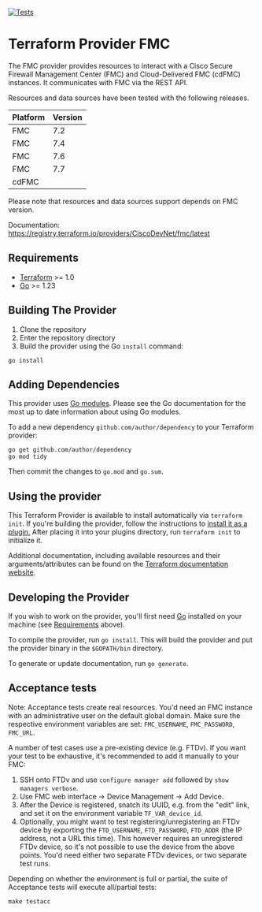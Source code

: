 [![Tests](https://github.com/CiscoDevNet/terraform-provider-fmc/actions/workflows/test.yml/badge.svg)](https://github.com/CiscoDevNet/terraform-provider-fmc/actions/workflows/test.yml)

# Terraform Provider FMC

The FMC provider provides resources to interact with a Cisco Secure Firewall Management Center (FMC) and Cloud-Delivered FMC (cdFMC) instances. It communicates with FMC via the REST API.

Resources and data sources have been tested with the following releases.

| Platform | Version |
| -------- | ------- |
| FMC      | 7.2     |
| FMC      | 7.4     |
| FMC      | 7.6     |
| FMC      | 7.7     |
| cdFMC    |         |

Please note that resources and data sources support depends on FMC version.

Documentation: <https://registry.terraform.io/providers/CiscoDevNet/fmc/latest>

## Requirements

- [Terraform](https://www.terraform.io/downloads.html) >= 1.0
- [Go](https://golang.org/doc/install) >= 1.23

## Building The Provider

1. Clone the repository
2. Enter the repository directory
3. Build the provider using the Go `install` command:

```shell
go install
```

## Adding Dependencies

This provider uses [Go modules](https://github.com/golang/go/wiki/Modules).
Please see the Go documentation for the most up to date information about using Go modules.

To add a new dependency `github.com/author/dependency` to your Terraform provider:

```shell
go get github.com/author/dependency
go mod tidy
```

Then commit the changes to `go.mod` and `go.sum`.

## Using the provider

This Terraform Provider is available to install automatically via `terraform init`. If you're building the provider, follow the instructions to
[install it as a plugin.](https://www.terraform.io/docs/plugins/basics.html#installing-a-plugin)
After placing it into your plugins directory, run `terraform init` to initialize it.

Additional documentation, including available resources and their arguments/attributes can be found on the [Terraform documentation website](https://registry.terraform.io/providers/CiscoDevNet/fmc/latest/docs).

## Developing the Provider

If you wish to work on the provider, you'll first need [Go](http://www.golang.org) installed on your machine (see [Requirements](#requirements) above).

To compile the provider, run `go install`. This will build the provider and put the provider binary in the `$GOPATH/bin` directory.

To generate or update documentation, run `go generate`.

## Acceptance tests

Note: Acceptance tests create real resources. You'd need an FMC instance with an administrative user on the default global domain. Make sure the respective environment variables are set: `FMC_USERNAME`, `FMC_PASSWORD`, `FMC_URL`.

A number of test cases use a pre-existing device (e.g. FTDv). If you want your test to be exhaustive, it's recommended to add it manually to your FMC:

  1. SSH onto FTDv and use `configure manager add` followed by `show managers verbose`.
  2. Use FMC web interface -> Device Management -> Add Device.
  3. After the Device is registered, snatch its UUID, e.g. from the "edit" link, and set it on the environment variable `TF_VAR_device_id`.
  4. Optionally, you might want to test registering/unregistering an FTDv device by exporting the `FTD_USERNAME`, `FTD_PASSWORD`, `FTD_ADDR` (the IP address, not a URL this time). This however requires an unregistered FTDv device, so it's not possible to use the device from the above points. You'd need either two separate FTDv devices, or two separate test runs.

Depending on whether the environment is full or partial, the suite of Acceptance tests will
execute all/partial tests:

```shell
make testacc
```

